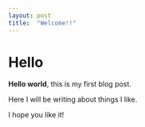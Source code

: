 ```yaml
---
layout: post
title:  "Welcome!!"
---
```


# Hello

**Hello world**, this is my first blog post.

Here I will be writing about things I like.

I hope you like it!